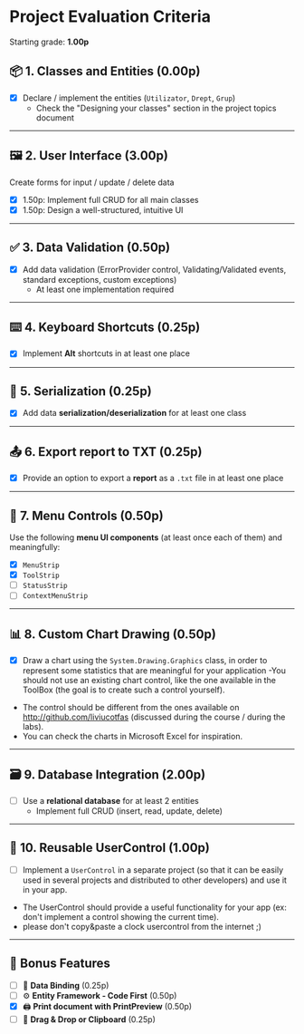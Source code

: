 ﻿# Project Evaluation Criteria

Starting grade: **1.00p**

## 📦 1. Classes and Entities (0.00p)
- [x] Declare / implement the entities (`Utilizator`, `Drept`, `Grup`)  
  - Check the "Designing your classes" section in the project topics document

---

## 🖼️ 2. User Interface (3.00p)
Create forms for input / update / delete data  
  - [x] 1.50p: Implement full CRUD for all main classes  
  - [x] 1.50p: Design a well-structured, intuitive UI

---

## ✅ 3. Data Validation (0.50p)
- [x] Add data validation (ErrorProvider control, Validating/Validated events, standard exceptions, custom exceptions)
  - At least one implementation required

---

## ⌨️ 4. Keyboard Shortcuts (0.25p)
- [x] Implement **Alt** shortcuts in at least one place

---

## 💾 5. Serialization (0.25p)
- [x] Add data **serialization/deserialization** for at least one class

---

## 📤 6. Export report to TXT (0.25p)
- [x] Provide an option to export a **report** as a `.txt` file in at least one place

---

## 🧩 7. Menu Controls (0.50p)
Use the following **menu UI components** (at least once each of them) and meaningfully:
- [x] `MenuStrip`
- [x] `ToolStrip`
- [ ] `StatusStrip`
- [ ] `ContextMenuStrip`

---

## 📊 8. Custom Chart Drawing (0.50p)
- [x] Draw a chart using the ``System.Drawing.Graphics`` class, in order to represent some statistics that are meaningful for your application
 -You should not use an existing chart control, like the one available in the ToolBox (the goal is to create such a control yourself). 
- The control should be different from the ones available on http://github.com/liviucotfas (discussed during the course / during the labs). 
- You can check the charts in Microsoft Excel for inspiration.

---

## 🗃️ 9. Database Integration (2.00p)
- [ ] Use a **relational database** for at least 2 entities  
  - Implement full CRUD (insert, read, update, delete)

---

## 🧱 10. Reusable UserControl (1.00p)
- [ ]  Implement a ``UserControl`` in a separate project (so that it can be easily used in several projects and distributed to other developers) and use it in your app. 
- The UserControl should provide a useful functionality for your app (ex: don't implement a control showing the current time).
- please don't copy&paste a clock usercontrol from the internet ;) 

---

## 🧵 Bonus Features
- [ ] 🔗 **Data Binding** (0.25p)
- [ ] ⚙️ **Entity Framework - Code First** (0.50p)
- [X] 🖨️ **Print document with PrintPreview** (0.50p)
- [ ] 🧲 **Drag & Drop or Clipboard** (0.25p)
